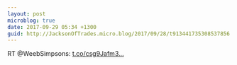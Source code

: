 ```yaml
---
layout: post
microblog: true
date: 2017-09-29 05:34 +1300
guid: http://JacksonOfTrades.micro.blog/2017/09/28/t913441735308537856.html
---
```

RT @WeebSimpsons: [t.co/csg9Jafm3...](https://t.co/csg9Jafm3e)
